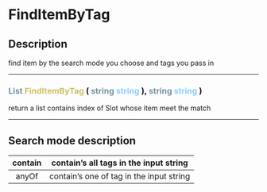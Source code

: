 # FindItemByTag

## Description

find item by the search mode you choose and tags you pass in

--- 
###  <font color=#7293A0>List<int></font> <font color=#CCC066>FindItemByTag</font> (  <font color=#7293A0>string</font> <font color=#8CCCFF>string</font> ),  <font color=#7293A0>string</font> <font color=#8CCCFF>string</font> )
return a list contains index of Slot whose item meet the match

--- 
## Search mode description


|contain|contain’s all tags in the input string|
|:-:|:-:|
|anyOf|contain’s one of tag in the input string|

